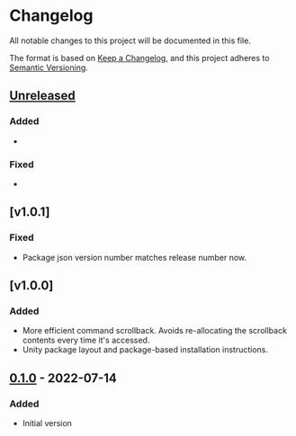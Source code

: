 # Changelog

All notable changes to this project will be documented in this file.

The format is based on [Keep a Changelog](https://keepachangelog.com/en/1.0.0/),
and this project adheres to [Semantic Versioning](https://semver.org/spec/v2.0.0.html).

## [Unreleased]

### Added 

- 

### Fixed

- 

## [v1.0.1]

### Fixed

- Package json version number matches release number now.

## [v1.0.0]

### Added 

- More efficient command scrollback.  Avoids re-allocating the scrollback contents every time it's accessed.
- Unity package layout and package-based installation instructions.

## [0.1.0] - 2022-07-14

### Added

- Initial version

[unreleased]: https://github.com/grahamboree/tilde/compare/v1.0.1...HEAD
[1.0.0]: https://github.com/grahamboree/tilde/releases/tag/v1.0.1
[1.0.0]: https://github.com/grahamboree/tilde/releases/tag/v1.0.0
[0.1.0]: https://github.com/grahamboree/tilde/releases/tag/v0.1.0